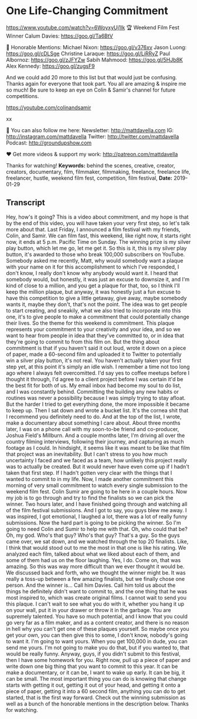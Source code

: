 # One Life-Changing Commitment
https://www.youtube.com/watch?v=6WoyxyUj1lk
🏆 Weekend Film Fest Winner
Calum Davies:  https://goo.gl/Ta6BtV

🙌 Honorable Mentions:
Michael Nixon:  https://goo.gl/v376xv
Jason Luong:  https://goo.gl/cDLSge
Christine Laraque:  https://goo.gl/LiRRyZ
Paul Albornoz:  https://goo.gl/zJFYZw
Sabih Mahmood:  https://goo.gl/5HJb8K
Alex Kennedy:  https://goo.gl/zugsF9

And we could add 20 more to this list but that would just be confusing. Thanks again for everyone that took part. You all are amazing & inspire me so much! Be sure to keep an eye on Colin & Samir's channel for future competitions.

https://youtube.com/colinandsamir

xx

💯 You can also follow me here:
Newsletter:  http://mattdavella.com
IG:  http://instagram.com/mattdavella
Twitter:  http://twitter.com/mattdavella
Podcast:  http://groundupshow.com

❤️ Get more videos & support my work:
http://patreon.com/mattdavella

Thanks for watching!
**Keywords:** behind the scenes, creative, creator, creators, documentary, film, filmmaker, filmmaking, freelance, freelance life, freelancer, hustle, weekend film fest, competition, film festival, 
**Date:** 2019-01-29

## Transcript
 Hey, how's it going? This is a video about commitment, and my hope is that by the end of this video, you will have taken your very first step, so let's talk more about that. Last Friday, I announced a film festival with my friends, Colin, and Samir. We can film fast, this weekend, like right now, it starts right now, it ends at 5 p.m. Pacific Time on Sunday. The winning prize is my silver play button, which let me go, let me get it. So this is it, this is my silver play button, it's awarded to those who break 100,000 subscribers on YouTube. Somebody asked me recently, Matt, why would somebody want a plaque with your name on it for this accomplishment to which I've responded, I don't know, I really don't know why anybody would want it. I heard that somebody would, but honestly, it was just an excuse to downsize it, and I'm kind of close to a million, and you get a plaque for that, too, so I think I'll keep the million plaque, but anyway, it was honestly just a fun excuse to have this competition to give a little getaway, give away, maybe somebody wants it, maybe they don't, that's not the point. The idea was to get people to start creating, and sneakily, what we also tried to incorporate into this one, it's to give people to make a commitment that could potentially change their lives. So the theme for this weekend is commitment. This plaque represents your commitment to your creativity and your idea, and so we want to hear from people in idea that they've committed to, or in idea that they're going to commit to from this film on. But the thing about commitment is that if you haven't said it out loud, wrote it down on a piece of paper, made a 60-second film and uploaded it to Twitter to potentially win a silver play button, it's not real. You haven't actually taken your first step yet, at this point it's simply an idle wish. I remember a time not too long ago where I always felt overcomitted. I'd say yes to coffee meetups before I thought it through, I'd agree to a client project before I was certain it'd be the best fit for both of us. My email inbox had become my soul to do list, and I was constantly behind. Committing the building any new habits or routines was never a possibility because I was simply trying to stay afloat. But the harder I tried to get everything done, the more impossible it became to keep up. Then I sat down and wrote a bucket list. It's the cornea shit that I recommend you definitely need to do. And at the top of the list, I wrote, make a documentary about something I care about. About three months later, I was on a phone call with my soon-to-be friend and co-producer, Joshua Field's Millburn. And a couple months later, I'm driving all over the country filming interviews, following their journey, and capturing as much footage as I could. In hindsight, it seems like it was meant to be like that film that project was an inevitability. But I can't stress to you how much uncertainty I faced and we faced as a team, how unlikely this project really was to actually be created. But it would never have even come up if I hadn't taken that first step. If I hadn't gotten very clear with the things that I wanted to commit to in my life. Now, I made another commitment this morning of very small commitment to watch every single submission to the weekend film fest. Colin Sumir are going to be here in a couple hours. Now my job is to go through and try to find the finalists so we can pick the winner. Two hours later, and I have finished going through and watching all of the film festival submissions. And I got to say, you guys blew me away. I was inspired, I got emotional, I laughed a lot, there was a lot of really funny submissions. Now the hard part is going to be picking the winner. So I'm going to need Colin and Sumir to help me with that. Oh, who could that be? Oh, my god. Who's that guy? Who's that guy? That's a guy. So the guys came over, we sat down, and we watched through the top 20 finalists. Like, I think that would stood out to me the most in that one is like his rating. We analyzed each film, talked about what we liked about each of them, and some of them had us on the floor laughing. Yes, I do. Come on, that was amazing. So this was way more difficult than we ever thought it would be. We discussed back and forth, who we thought the winner might be. It was really a toss-up between a few amazing finalists, but we finally chose one person. And the winner is... Call him Davies. Call him told us about the things he definitely didn't want to commit to, and the one thing that he was most inspired to, which was create original films. I cannot wait to send you this plaque. I can't wait to see what you do with it, whether you hang it up on your wall, put it in your drawer or throw it in the garbage. You are supremely talented. You have so much potential, and I know that you could go very far as a film maker, and as a content creator, and there is no reason in hell why you can't get one of these plaques yourself. So maybe once you get your own, you can then give this to some, I don't know, nobody's going to want it. I'm going to want yours. When you get 100,000 in dude, you can send me yours. I'm not going to make you do that, but if you wanted to, that would be really funny. Anyway, guys, if you didn't submit to this festival, then I have some homework for you. Right now, pull up a piece of paper and write down one big thing that you want to commit to this year. It can be make a documentary, or it can be, I want to wake up early. It can be big, it can be small. The most important thing you can do is knowing that change starts with getting it out, getting it out of your head, and getting it onto a piece of paper, getting it into a 60 second film, anything you can do to get started, that is the first way forward. Check out the winning submission as well as a bunch of the honorable mentions in the description below. Thanks for watching.
